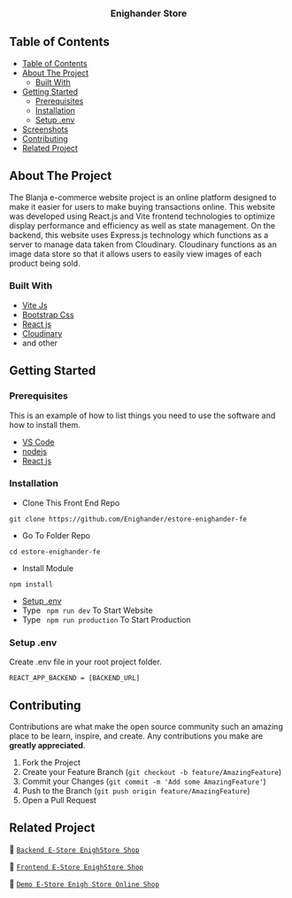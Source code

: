 <br />
<p align="center">
<div align="center">
  <img height="150" />
</div>
  <h3 align="center">Enighander Store</h3>
  <p align="center">
  </p>
</p>



<!-- TABLE OF CONTENTS -->

## Table of Contents

- [Table of Contents](#table-of-contents)
- [About The Project](#about-the-project)
  - [Built With](#built-with)
- [Getting Started](#getting-started)
  - [Prerequisites](#prerequisites)
  - [Installation](#installation)
  - [Setup .env](#setup-env)
- [Screenshots](#screenshots)
- [Contributing](#contributing)
- [Related Project](#related-project)

<!-- ABOUT THE PROJECT -->

## About The Project

The Blanja e-commerce website project is an online platform designed to make it easier for users to make buying transactions online. This website was developed using React.js and Vite frontend technologies to optimize display performance and efficiency as well as state management. On the backend, this website uses Express.js technology which functions as a server to manage data taken from Cloudinary. Cloudinary functions as an image data store so that it allows users to easily view images of each product being sold.

### Built With

- [Vite Js](https://https://vitejs.dev/)
- [Bootstrap Css](https://getbootstrap.com/)
- [React js](https://reactjs.org/)
- [Cloudinary](https://cloudinary.com/)
- and other

<!-- GETTING STARTED -->

## Getting Started

### Prerequisites

This is an example of how to list things you need to use the software and how to install them.
- [VS Code](https://code.visualstudio.com/)
- [nodejs](https://nodejs.org/en/download/)
- [React js](https://reactjs.org/)


### Installation

- Clone This Front End Repo

```
git clone https://github.com/Enighander/estore-enighander-fe
```

- Go To Folder Repo

```
cd estore-enighander-fe
```

- Install Module

```
npm install
```

- <a href="#setup-env">Setup .env</a>
- Type ` npm run dev` To Start Website
- Type ` npm run production` To Start Production

### Setup .env

Create .env file in your root project folder.

```
REACT_APP_BACKEND = [BACKEND_URL]
```

<!-- ROADMAP -->


<!-- CONTRIBUTING -->

## Contributing

Contributions are what make the open source community such an amazing place to be learn, inspire, and create. Any contributions you make are **greatly appreciated**.

1. Fork the Project
2. Create your Feature Branch (`git checkout -b feature/AmazingFeature`)
3. Commit your Changes (`git commit -m 'Add some AmazingFeature'`)
4. Push to the Branch (`git push origin feature/AmazingFeature`)
5. Open a Pull Request

## Related Project

:rocket: [`Backend E-Store EnighStore Shop`](https://github.com/Enighander/Enighander-Store-BE-Trial)

:rocket: [`Frontend E-Store EnighStore Shop`](https://github.com/Enighander/Enighander-Store-FE-Trial)

:rocket: [`Demo E-Store Enigh Store Online Shop`](https://enighander-store-fe-trial.vercel.app)

